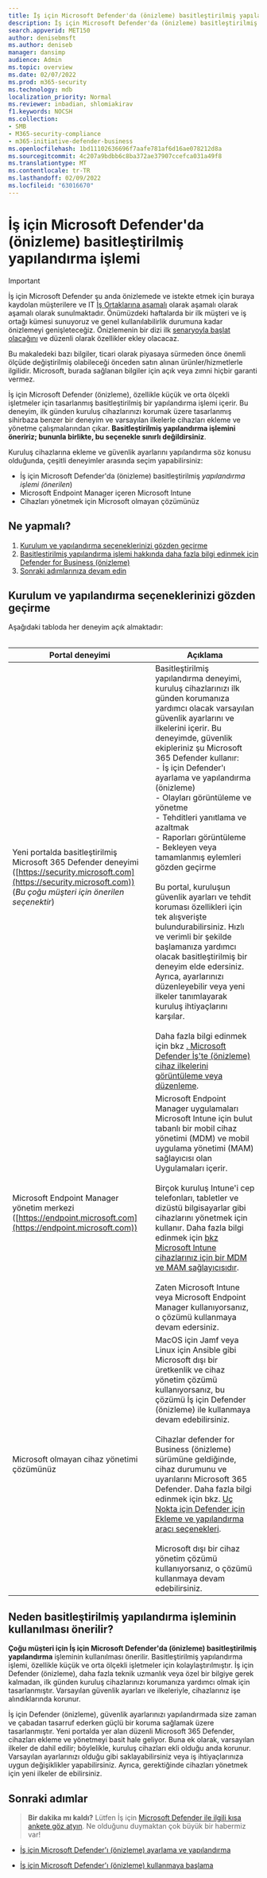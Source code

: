 ```yaml
---
title: İş için Microsoft Defender'da (önizleme) basitleştirilmiş yapılandırma işlemi
description: İş için Microsoft Defender'da (önizleme) basitleştirilmiş yapılandırma işlemi hakkında bilgi
search.appverid: MET150
author: denisebmsft
ms.author: deniseb
manager: dansimp
audience: Admin
ms.topic: overview
ms.date: 02/07/2022
ms.prod: m365-security
ms.technology: mdb
localization_priority: Normal
ms.reviewer: inbadian, shlomiakirav
f1.keywords: NOCSH
ms.collection:
- SMB
- M365-security-compliance
- m365-initiative-defender-business
ms.openlocfilehash: 1bd11102636696f7aafe781af6d16ae078212d8a
ms.sourcegitcommit: 4c207a9bdbb6c8ba372ae37907ccefca031a49f8
ms.translationtype: MT
ms.contentlocale: tr-TR
ms.lasthandoff: 02/09/2022
ms.locfileid: "63016670"
---
```

# <a name="the-simplified-configuration-process-in-microsoft-defender-for-business-preview"></a>İş için Microsoft Defender'da (önizleme) basitleştirilmiş yapılandırma işlemi

> [!IMPORTANT]
> İş için Microsoft Defender şu anda önizlemede ve istekte etmek için buraya kaydolan müşterilere ve IT [İş Ortaklarına aşamalı](https://aka.ms/mdb-preview) olarak aşamalı olarak aşamalı olarak sunulmaktadır. Önümüzdeki haftalarda bir ilk müşteri ve iş ortağı kümesi sunuyoruz ve genel kullanılabilirlik durumuna kadar önizlemeyi genişleteceğiz. Önizlemenin bir dizi ilk [senaryoyla başlat olacağını](mdb-tutorials.md#try-these-preview-scenarios) ve düzenli olarak özellikler ekley olacacaz.
> 
> Bu makaledeki bazı bilgiler, ticari olarak piyasaya sürmeden önce önemli ölçüde değiştirilmiş olabileceği önceden satın alınan ürünler/hizmetlerle ilgilidir. Microsoft, burada sağlanan bilgiler için açık veya zımni hiçbir garanti vermez. 

İş için Microsoft Defender (önizleme), özellikle küçük ve orta ölçekli işletmeler için tasarlanmış basitleştirilmiş bir yapılandırma işlemi içerir. Bu deneyim, ilk günden kuruluş cihazlarınızı korumak üzere tasarlanmış sihirbaza benzer bir deneyim ve varsayılan ilkelerle cihazları ekleme ve yönetme çalışmalarından çıkar. **Basitleştirilmiş yapılandırma işlemini öneririz; bununla birlikte, bu seçenekle sınırlı değildirsiniz**.

Kuruluş cihazlarına ekleme ve güvenlik ayarlarını yapılandırma söz konusu olduğunda, çeşitli deneyimler arasında seçim yapabilirsiniz: 

- İş için Microsoft Defender'da (önizleme) basitleştirilmiş *yapılandırma işlemi (önerilen*) 
- Microsoft Endpoint Manager içeren Microsoft Intune
- Cihazları yönetmek için Microsoft olmayan çözümünüz 

## <a name="what-to-do"></a>Ne yapmalı?

1. [Kurulum ve yapılandırma seçeneklerinizi gözden geçirme](#review-your-setup-and-configuration-options)
2. [Basitleştirilmiş yapılandırma işlemi hakkında daha fazla bilgi edinmek için Defender for Business (önizleme)](#why-we-recommend-using-the-simplified-configuration-process)
3. [Sonraki adımlarınıza devam edin](#next-steps)

## <a name="review-your-setup-and-configuration-options"></a>Kurulum ve yapılandırma seçeneklerinizi gözden geçirme

Aşağıdaki tabloda her deneyim açık almaktadır:
<br/><br/>

| Portal deneyimi  | Açıklama  |
|---------|---------|
| Yeni portalda basitleştirilmiş Microsoft 365 Defender deneyimi ([https://security.microsoft.com](https://security.microsoft.com)) <br/>(*Bu çoğu müşteri için önerilen seçenektir*)  | Basitleştirilmiş yapılandırma deneyimi, kuruluş cihazlarınızı ilk günden korumanıza yardımcı olacak varsayılan güvenlik ayarlarını ve ilkelerini içerir. Bu deneyimde, güvenlik ekipleriniz şu Microsoft 365 Defender kullanır: <br/>- İş için Defender'ı ayarlama ve yapılandırma (önizleme) <br/>- Olayları görüntüleme ve yönetme<br/>- Tehditleri yanıtlama ve azaltmak<br/>- Raporları görüntüleme<br/>- Bekleyen veya tamamlanmış eylemleri gözden geçirme <br/><br/> Bu portal, kuruluşun güvenlik ayarları ve tehdit koruması özellikleri için tek alışverişte bulundurabilirsiniz. Hızlı ve verimli bir şekilde başlamanıza yardımcı olacak basitleştirilmiş bir deneyim elde edersiniz.  Ayrıca, ayarlarınızı düzenleyebilir veya yeni ilkeler tanımlayarak kuruluş  ihtiyaçlarını karşılar.<br/><br/>Daha fazla bilgi edinmek için bkz [. Microsoft Defender İş'te (önizleme) cihaz ilkelerini görüntüleme veya düzenleme](mdb-view-edit-policies.md). |
| Microsoft Endpoint Manager yönetim merkezi ([https://endpoint.microsoft.com](https://endpoint.microsoft.com))  | Microsoft Endpoint Manager uygulamaları Microsoft Intune için bulut tabanlı bir mobil cihaz yönetimi (MDM) ve mobil uygulama yönetimi (MAM) sağlayıcısı olan Uygulamaları içerir. <br/><br/>Birçok kuruluş Intune'i cep telefonları, tabletler ve dizüstü bilgisayarlar gibi cihazlarını yönetmek için kullanır. Daha fazla bilgi edinmek için [bkz Microsoft Intune cihazlarınız için bir MDM ve MAM sağlayıcısıdır](/mem/intune/fundamentals/what-is-intune). <br/><br/>Zaten Microsoft Intune veya Microsoft Endpoint Manager kullanıyorsanız, o çözümü kullanmaya devam edersiniz. |
| Microsoft olmayan cihaz yönetimi çözümünüz  | MacOS için Jamf veya Linux için Ansible gibi Microsoft dışı bir üretkenlik ve cihaz yönetim çözümü kullanıyorsanız, bu çözümü İş için Defender (önizleme) ile kullanmaya devam edebilirsiniz. <br/><br/>Cihazlar defender for Business (önizleme) sürümüne geldiğinde, cihaz durumunu ve uyarılarını Microsoft 365 Defender. Daha fazla bilgi edinmek için bkz. [Uç Nokta için Defender için Ekleme ve yapılandırma aracı seçenekleri](../defender-endpoint/onboard-configure.md).<br/><br/>Microsoft dışı bir cihaz yönetim çözümü kullanıyorsanız, o çözümü kullanmaya devam edebilirsiniz. |


## <a name="why-we-recommend-using-the-simplified-configuration-process"></a>Neden basitleştirilmiş yapılandırma işleminin kullanılması önerilir?

**Çoğu müşteri için İş için Microsoft Defender'da (önizleme) basitleştirilmiş yapılandırma** işleminin kullanılması önerilir. Basitleştirilmiş yapılandırma işlemi, özellikle küçük ve orta ölçekli işletmeler için kolaylaştırılmıştır. İş için Defender (önizleme), daha fazla teknik uzmanlık veya özel bir bilgiye gerek kalmadan, ilk günden kuruluş cihazlarınızı korumanıza yardımcı olmak için tasarlanmıştır. Varsayılan güvenlik ayarları ve ilkeleriyle, cihazlarınız işe alındıklarında korunur.


İş için Defender (önizleme), güvenlik ayarlarınızı yapılandırmada size zaman ve çabadan tasarruf ederken güçlü bir koruma sağlamak üzere tasarlanmıştır. Yeni portalda yer alan düzenli Microsoft 365 Defender, cihazları ekleme ve yönetmeyi basit hale geliyor. Buna ek olarak, varsayılan ilkeler de dahil edilir; böylelikle, kuruluş cihazları ekli olduğu anda korunur. Varsayılan ayarlarınızı olduğu gibi saklayabilirsiniz veya iş ihtiyaçlarınıza uygun değişiklikler yapabilirsiniz. Ayrıca, gerektiğinde cihazları yönetmek için yeni ilkeler de ebilirsiniz.

## <a name="next-steps"></a>Sonraki adımlar

>
> **Bir dakika mı kaldı?**
> Lütfen İş için <a href="https://microsoft.qualtrics.com/jfe/form/SV_0JPjTPHGEWTQr4y" target="_blank">Microsoft Defender ile ilgili kısa ankete göz atyın</a>. Ne olduğunu duymaktan çok büyük bir habermiz var!
>

- [İş için Microsoft Defender'ı (önizleme) ayarlama ve yapılandırma](mdb-setup-configuration.md)

- [İş için Microsoft Defender'ı (önizleme) kullanmaya başlama](mdb-get-started.md)
